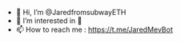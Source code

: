 - 👋 Hi, I’m @JaredfromsubwayETH
- 👀 I’m interested in 🤖
- 📫 How to reach me : https://t.me/JaredMevBot

<!---
JaredfromsubwayETH/JaredfromsubwayETH is a ✨ special ✨ repository because its `README.md` (this file) appears on your GitHub profile.
You can click the Preview link to take a look at your changes.
--->
